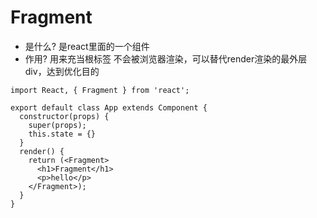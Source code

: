 # Fragment
* 是什么?
  是react里面的一个组件
* 作用?
  用来充当根标签
  不会被浏览器渲染，可以替代render渲染的最外层div，达到优化目的



```
import React, { Fragment } from 'react';

export default class App extends Component {
  constructor(props) {
    super(props);
    this.state = {}
  }
  render() {
    return (<Fragment>
      <h1>Fragment</h1>
      <p>hello</p>
    </Fragment>);
  }
}
  ```